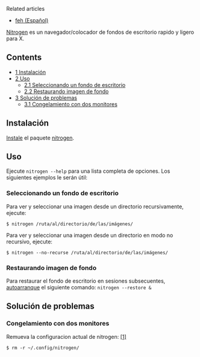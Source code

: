 Related articles

*   [feh (Español)](/index.php/Feh_(Espa%C3%B1ol) "Feh (Español)")

[Nitrogen](http://l3ib.org/nitrogen/) es un navegador/colocador de fondos de escritorio rapido y ligero para X.

## Contents

*   [1 Instalación](#Instalación)
*   [2 Uso](#Uso)
    *   [2.1 Seleccionando un fondo de escritorio](#Seleccionando_un_fondo_de_escritorio)
    *   [2.2 Restaurando imagen de fondo](#Restaurando_imagen_de_fondo)
*   [3 Solución de problemas](#Solución_de_problemas)
    *   [3.1 Congelamiento con dos monitores](#Congelamiento_con_dos_monitores)

## Instalación

[Instale](/index.php/Install_(Espa%C3%B1ol) "Install (Español)") el paquete [nitrogen](https://www.archlinux.org/packages/?name=nitrogen).

## Uso

Ejecute `nitrogen --help` para una lista completa de opciones. Los siguientes ejemplos le serán útil:

### Seleccionando un fondo de escritorio

Para ver y seleccionar una imagen desde un directorio recursivamente, ejecute:

```
$ nitrogen /ruta/al/directorio/de/las/imágenes/

```

Para ver y seleccionar una imagen desde un directorio en modo no recursivo, ejecute:

```
$ nitrogen --no-recurse /ruta/al/directorio/de/las/imágenes/

```

### Restaurando imagen de fondo

Para restaurar el fondo de escritorio en sesiones subsecuentes, [autoarranque](/index.php/Autostarting_(Espa%C3%B1ol) "Autostarting (Español)") el siguiente comando: `nitrogen --restore &`

## Solución de problemas

### Congelamiento con dos monitores

Remueva la configuracion actual de nitrogen: [[1]](https://bbs.archlinux.org/viewtopic.php?id=46245)

```
$ rm -r ~/.config/nitrogen/

```